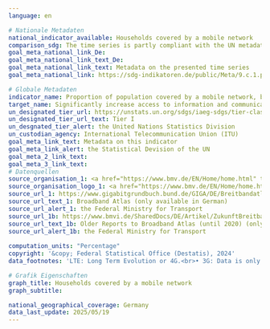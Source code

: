 ```yaml
---
language: en    

# Nationale Metadaten    
national_indicator_available: Households covered by a mobile network    
comparison_sdg: The time series is partly compliant with the UN metadata.    
goal_meta_national_link_De: 
goal_meta_national_link_text_De: 
goal_meta_national_link_text: Metadata on the presented time series
goal_meta_national_link: https://sdg-indikatoren.de/public/Meta/9.c.1.pdf    

# Globale Metadaten    
indicator_name: Proportion of population covered by a mobile network, by technology    
target_name: Significantly increase access to information and communications technology and strive to provide universal and affordable access to the Internet in least developed countries by 2020    
un_designated_tier_url: https://unstats.un.org/sdgs/iaeg-sdgs/tier-classification/    
un_designated_tier_url_text: Tier I    
un_desgnated_tier_alert: the United Nations Statistics Division    
un_custodian_agency: International Telecommunication Union (ITU)    
goal_meta_link_text: Metadata on this indicator    
goal_meta_link_alert: the Statistical Devision of the UN    
goal_meta_2_link_text:     
goal_meta_3_link_text:         
# Datenquellen
source_organisation_1: <a href="https://www.bmv.de/EN/Home/home.html" target="_blank" onclick="return confirm_alert('the Federal Ministry for Transport','En');" title="Click here to go to the website of the organisation Federal Ministry for Transport."> Federal Ministry for Transport </a>
source_organisation_logo_1: <a href="https://www.bmv.de/EN/Home/home.html" target="_blank" onclick="return confirm_alert('the Federal Ministry for Transport','En');"><img src="https://sdg-indikatoren.de/public/OrgImgEn/bmv.png" alt="Logo bmv" style="height:60px; width:148px"/></a>
source_url_1: https://www.gigabitgrundbuch.bund.de/GIGA/DE/Breitbandatlas/start.html
source_url_text_1: Broadband Atlas (only available in German)
source_url_alert_1: the Federal Ministry for Transport
source_url_1b: https://www.bmvi.de/SharedDocs/DE/Artikel/ZukunftBreitband/aeltere-berichte-zum-breitbandatlas.html
source_url_text_1b: Older Reports to Broadband Atlas (until 2020) (only available in German)
source_url_alert_1b: the Federal Ministry for Transport
    
computation_units: "Percentage"    
copyright: '&copy; Federal Statistical Office (Destatis), 2024'    
data_footnotes: 'LTE: Long Term Evolution or 4G.<br>• 3G: Data is only available until 2021. 3G network was deactivated in 2021.<br>• 5G: Data is only available from 2021.<br>• Due to methodological changes, the results from 2021 onwards are only comparable with previous years to a limited extend.<br>• Länder: Data is only available from 2021.'    

# Grafik Eigenschaften    
graph_title: Households covered by a mobile network
graph_subtitle:     

national_geographical_coverage: Germany    
data_last_update: 2025/05/19    
---
```


<span></span>